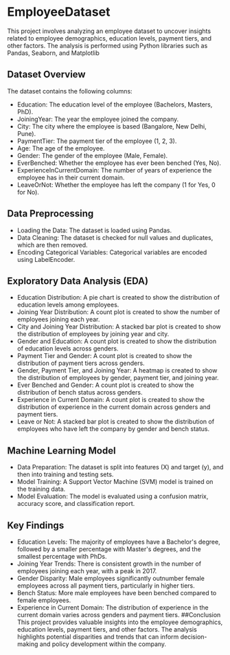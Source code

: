 # EmployeeDataset
This project involves analyzing an employee dataset to uncover insights related to employee demographics, education levels, payment tiers, and other factors. The analysis is performed using Python libraries such as Pandas, Seaborn, and Matplotlib
## Dataset Overview
The dataset contains the following columns:

* Education: The education level of the employee (Bachelors, Masters, PhD).
* JoiningYear: The year the employee joined the company.
* City: The city where the employee is based (Bangalore, New Delhi, Pune).
* PaymentTier: The payment tier of the employee (1, 2, 3).
* Age: The age of the employee.
* Gender: The gender of the employee (Male, Female).
* EverBenched: Whether the employee has ever been benched (Yes, No).
* ExperienceInCurrentDomain: The number of years of experience the employee has in their current domain.
* LeaveOrNot: Whether the employee has left the company (1 for Yes, 0 for No).
## Data Preprocessing
* Loading the Data: The dataset is loaded using Pandas.
* Data Cleaning: The dataset is checked for null values and duplicates, which are then removed.
* Encoding Categorical Variables: Categorical variables are encoded using LabelEncoder.
## Exploratory Data Analysis (EDA)
* Education Distribution: A pie chart is created to show the distribution of education levels among employees.
* Joining Year Distribution: A count plot is created to show the number of employees joining each year.
* City and Joining Year Distribution: A stacked bar plot is created to show the distribution of employees by joining year and city.
* Gender and Education: A count plot is created to show the distribution of education levels across genders.
* Payment Tier and Gender: A count plot is created to show the distribution of payment tiers across genders.
* Gender, Payment Tier, and Joining Year: A heatmap is created to show the distribution of employees by gender, payment tier, and joining year.
* Ever Benched and Gender: A count plot is created to show the distribution of bench status across genders.
* Experience in Current Domain: A count plot is created to show the distribution of experience in the current domain across genders and payment tiers.
* Leave or Not: A stacked bar plot is created to show the distribution of employees who have left the company by gender and bench status.
## Machine Learning Model
* Data Preparation: The dataset is split into features (X) and target (y), and then into training and testing sets.
* Model Training: A Support Vector Machine (SVM) model is trained on the training data.
* Model Evaluation: The model is evaluated using a confusion matrix, accuracy score, and classification report.
## Key Findings
* Education Levels: The majority of employees have a Bachelor's degree, followed by a smaller percentage with Master's degrees, and the smallest percentage with PhDs.
* Joining Year Trends: There is consistent growth in the number of employees joining each year, with a peak in 2017.
* Gender Disparity: Male employees significantly outnumber female employees across all payment tiers, particularly in higher tiers.
* Bench Status: More male employees have been benched compared to female employees.
* Experience in Current Domain: The distribution of experience in the current domain varies across genders and payment tiers.
##Conclusion <br>
This project provides valuable insights into the employee demographics, education levels, payment tiers, and other factors. The analysis highlights potential disparities and trends that can inform decision-making and policy development within the company.


